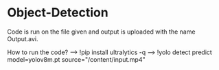 # Object-Detection

Code is run on the file given and output is uploaded with the name Output.avi.

How to run the code?
--> !pip install ultralytics -q
--> !yolo detect predict model=yolov8m.pt source="/content/input.mp4"
